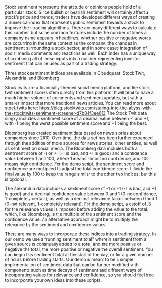 Stock sentiment represents the attitude or opinions people hold of a particular stock. Since bullish or bearish sentiment will 
certainly affect a stock’s price and trends, traders have developed different ways of creating a numerical index that represents 
public sentiment towards a stock to improve their trading algorithms. There are many different ways to calculate this number, 
but some common features include the number of times a company name appears in headlines, whether positive or negative words are 
occurring in the same context as the company, the changes in sentiment surrounding a stock sector, and in some cases integration 
of social media comments and reactions as well. Each index has a unique way of combining all of these inputs into a number 
representing investor sentiment that can be used as part of a trading strategy.

Three stock sentiment indices are available in Cloudquant: Stock Twit, Alexandria, and Bloomberg

Stock twits are a financially-themed social media platform, and the stock twit sentiment scores stem directly from this platform. 
It will tend to have a much higher volume of comments and sentiment updates, but with a smaller impact that more traditional news 
articles. You can read more about stock twits here: 
https://blog.stocktwits.com/staring-into-the-abyss-with-the-stocktwits-sentiment-screener-d7b04f3ee613
The Stock Twit data simply includes a sentiment score of a decimal value between -1 and +1, with -1 being the worst possible 
sentiment score and +1 being the best.

Bloomberg has created sentiment data based on news stories about companies since 2010. Over time, the data set has been further 
expanded through the addition of more sources for news stories, other entities, as well as sentiment on social media.
The Bloomberg data includes both a sentiment score of -1 or +1 (-1 is bad, and +1 is good) and a confidence value between 1 and 
100, where 1 means almost no confidence, and 100 means high confidence. For the demo script, the sentiment score and confidence 
are multiplied to adjust the total confidence score. I divide the final value by 100 to keep the range similar to the other two 
indices, but this is optional.

The Alexandria data includes a sentiment score of -1 or +1 (-1 is bad, and +1 is good) and a decimal confidence value between 0 
and 1 (0-no confidence, 1-completely certain), as well as a decimal relevance factor between 0 and 1 (0-not relevant, 1-completely 
relevant). For the demo script, a cutoff of .3 for the relevance values is imposed before adding the value to the total, which, 
like Bloomberg, is the multiple of the sentiment score and the confidence value. An alternative approach might be to multiply the 
relevance by the sentiment and confidence values.

There are many ways to incorporate these indices into a trading strategy. In our demo we use a “running sentiment total” wherein 
sentiment from a given source is continually added to a total, and the more positive or negative the total, the more positive or 
negative the overall sentiment. You can begin this sentiment total at the start of the day, or for a given number of hours before 
trading starts. 
Our demo is meant to be a simple implementation of sentiment data that can be further modified with components such as time decays 
of sentiment and different ways of incorporating values for relevance and confidence, so you should feel free to incorporate your 
own ideas into these scripts.

